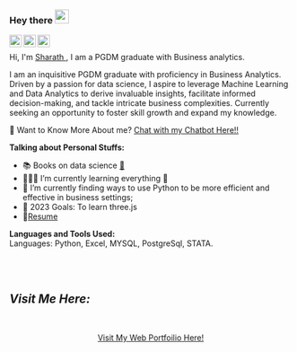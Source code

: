 ### Hey there <img src="https://media.giphy.com/media/hvRJCLFzcasrR4ia7z/giphy.gif" width="25px"><p align="center">
<a href="https://www.sharaths.net/">
  <img align="left" alt="Sharath's Profile" width="22px" src="https://cdn.jsdelivr.net/npm/simple-icons@v3/icons/discord.svg" />
</a>
<a href="https://www.linkedin.com/in/sharath-p-b39317201/">
  <img align="left" alt="Sharath's LinkdeIN Profile" width="22px" src="https://cdn.jsdelivr.net/npm/simple-icons@v3/icons/linkedin.svg" />
</a>
<a href="mailto:sharu8080@gmail.com">
  <img align="left" alt="Sharath's Mail" width="22px" src="https://cdn.jsdelivr.net/npm/simple-icons@v3/icons/gmail.svg" />
</a>

<br />

Hi, I'm [Sharath ](https://www.sharaths.net/), I am a PGDM graduate with Business analytics.

I am an inquisitive PGDM graduate with proficiency in Business Analytics. Driven by a passion for data science, I aspire to leverage Machine Learning and Data Analytics to derive invaluable insights, facilitate informed decision-making, and tackle intricate business complexities. Currently seeking an opportunity to foster skill growth and expand my knowledge.
  
   🤖 Want to Know More About me? [Chat with my Chatbot Here!!](/)


**Talking about Personal Stuffs:**
- 📚 Books on data science [🔗](https://github.com/bradleyboehmke/bradleyboehmke/blob/master/books.md)
- 👨🏽‍💻  I’m currently learning everything 🤣
- 🌱 I’m currently finding ways to use Python to be more efficient and effective in business settings;
- 💬 2023 Goals: To learn three.js
- 📝[Resume](https://fccaef6b-9c99-4c90-a747-d5fa24eac598.filesusr.com/ugd/9730db_eb7a2a71dfbc46908f82e80418c4f564.pdf)

**Languages and Tools Used:**  
 Languages: Python, Excel, MYSQL, PostgreSql, STATA.

  
<br /><br />

<h2><i>Visit Me Here:</i></h2>
<br />
<a href="/">
<p align="center"> Visit My Web Portfoilio Here!
</a>
<br />
<a href="https://www.sharaths.net/">
</a>



</div>
